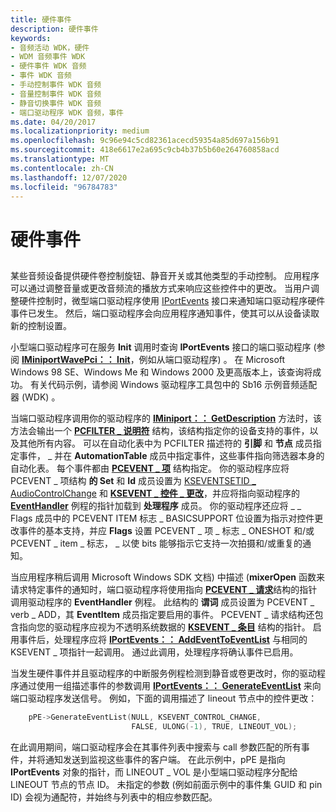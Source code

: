 ```yaml
---
title: 硬件事件
description: 硬件事件
keywords:
- 音频活动 WDK，硬件
- WDM 音频事件 WDK
- 硬件事件 WDK 音频
- 事件 WDK 音频
- 手动控制事件 WDK 音频
- 音量控制事件 WDK 音频
- 静音切换事件 WDK 音频
- 端口驱动程序 WDK 音频，事件
ms.date: 04/20/2017
ms.localizationpriority: medium
ms.openlocfilehash: 9c96e94c5cd82361acecd59354a85d697a156b91
ms.sourcegitcommit: 418e6617e2a695c9cb4b37b5b60e264760858acd
ms.translationtype: MT
ms.contentlocale: zh-CN
ms.lasthandoff: 12/07/2020
ms.locfileid: "96784783"
---
```

# <a name="hardware-events"></a>硬件事件


## <span id="hardware_events"></span><span id="HARDWARE_EVENTS"></span>


某些音频设备提供硬件卷控制旋钮、静音开关或其他类型的手动控制。 应用程序可以通过调整音量或更改音频流的播放方式来响应这些控件中的更改。 当用户调整硬件控制时，微型端口驱动程序使用 [IPortEvents](/windows-hardware/drivers/ddi/portcls/nn-portcls-iportevents) 接口来通知端口驱动程序硬件事件已发生。 然后，端口驱动程序会向应用程序通知事件，使其可以从设备读取新的控制设置。

小型端口驱动程序可在服务 **Init** 调用时查询 **IPortEvents** 接口的端口驱动程序 (参阅 [**IMiniportWavePci：： Init**](/windows-hardware/drivers/ddi/portcls/nf-portcls-iminiportwavepci-init)，例如从端口驱动程序) 。 在 Microsoft Windows 98 SE、Windows Me 和 Windows 2000 及更高版本上，该查询将成功。 有关代码示例，请参阅 Windows 驱动程序工具包中的 Sb16 示例音频适配器 (WDK) 。

当端口驱动程序调用你的驱动程序的 [**IMiniport：： GetDescription**](/windows-hardware/drivers/ddi/portcls/nf-portcls-iminiport-getdescription) 方法时，该方法会输出一个 [**PCFILTER \_ 说明符**](/windows-hardware/drivers/ddi/portcls/ns-portcls-pcfilter_descriptor) 结构，该结构指定你的设备支持的事件，以及其他所有内容。 可以在自动化表中为 PCFILTER 描述符的 **引脚** 和 **节点** 成员指定事件， \_ 并在 **AutomationTable** 成员中指定事件，这些事件指向筛选器本身的自动化表。 每个事件都由 [**PCEVENT \_ 项**](/windows-hardware/drivers/ddi/portcls/ns-portcls-pcevent_item) 结构指定。 你的驱动程序应将 PCEVENT \_ 项结构 **的 Set** 和 **Id** 成员设置为 [KSEVENTSETID \_ AudioControlChange](./kseventsetid-audiocontrolchange.md) 和 [**KSEVENT \_ 控件 \_ 更改**](./ksevent-control-change.md)，并应将指向驱动程序的 [**EventHandler**](/windows-hardware/drivers/ddi/portcls/nc-portcls-pcpfnevent_handler) 例程的指针加载到 **处理程序** 成员。 你的驱动程序还应将 \_ \_ Flags 成员中的 PCEVENT ITEM 标志 \_ BASICSUPPORT 位设置为指示对控件更改事件的基本支持，并应 **Flags** 设置 PCEVENT \_ 项 \_ 标志 \_ ONESHOT 和/或 PCEVENT \_ item \_ 标志， \_ 以使 bits 能够指示它支持一次拍摄和/或重复的通知。

当应用程序稍后调用 Microsoft Windows SDK 文档) 中描述 (**mixerOpen** 函数来请求特定事件的通知时，端口驱动程序将使用指向 [**PCEVENT \_ 请求**](/windows-hardware/drivers/ddi/portcls/ns-portcls-_pcevent_request)结构的指针调用驱动程序的 **EventHandler** 例程。 此结构的 **谓词** 成员设置为 PCEVENT \_ verb \_ ADD，其 **EventItem** 成员指定要启用的事件。 PCEVENT \_ 请求结构还包含指向您的驱动程序应视为不透明系统数据的 [**KSEVENT \_ 条目**](/windows-hardware/drivers/ddi/ks/ns-ks-_ksevent_entry) 结构的指针。 启用事件后，处理程序应将 [**IPortEvents：： AddEventToEventList**](/windows-hardware/drivers/ddi/portcls/nf-portcls-iportevents-addeventtoeventlist) 与相同的 KSEVENT \_ 项指针一起调用。 通过此调用，处理程序将确认事件已启用。

当发生硬件事件并且驱动程序的中断服务例程检测到静音或卷更改时，你的驱动程序通过使用一组描述事件的参数调用 [**IPortEvents：： GenerateEventList**](/windows-hardware/drivers/ddi/portcls/nf-portcls-iportevents-generateeventlist) 来向端口驱动程序发送信号。 例如，下面的调用描述了 lineout 节点中的控件更改：

```cpp
    pPE->GenerateEventList(NULL, KSEVENT_CONTROL_CHANGE,
                           FALSE, ULONG(-1), TRUE, LINEOUT_VOL);
```

在此调用期间，端口驱动程序会在其事件列表中搜索与 call 参数匹配的所有事件，并将通知发送到监视这些事件的客户端。 在此示例中，pPE 是指向 **IPortEvents** 对象的指针，而 LINEOUT \_ VOL 是小型端口驱动程序分配给 LINEOUT 节点的节点 ID。 未指定的参数 (例如前面示例中的事件集 GUID 和 pin ID) 会视为通配符，并始终与列表中的相应参数匹配。

 

